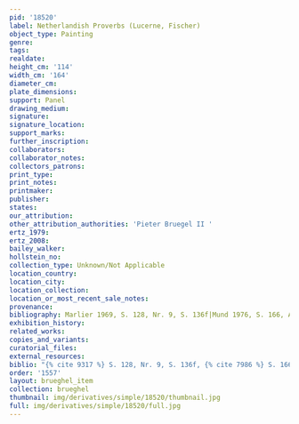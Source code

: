 ```yaml
---
pid: '18520'
label: Netherlandish Proverbs (Lucerne, Fischer)
object_type: Painting
genre: 
tags: 
realdate: 
height_cm: '114'
width_cm: '164'
diameter_cm: 
plate_dimensions: 
support: Panel
drawing_medium: 
signature: 
signature_location: 
support_marks: 
further_inscription: 
collaborators: 
collaborator_notes: 
collectors_patrons: 
print_type: 
print_notes: 
printmaker: 
publisher: 
states: 
our_attribution: 
other_attribution_authorities: 'Pieter Bruegel II '
ertz_1979: 
ertz_2008: 
bailey_walker: 
hollstein_no: 
collection_type: Unknown/Not Applicable
location_country: 
location_city: 
location_collection: 
location_or_most_recent_sale_notes: 
provenance: 
bibliography: Marlier 1969, S. 128, Nr. 9, S. 136f|Mund 1976, S. 166, Anm. 20
exhibition_history: 
related_works: 
copies_and_variants: 
curatorial_files: 
external_resources: 
biblio: "{% cite 9317 %} S. 128, Nr. 9, S. 136f, {% cite 7986 %} S. 166, Anm. 20"
order: '1557'
layout: brueghel_item
collection: brueghel
thumbnail: img/derivatives/simple/18520/thumbnail.jpg
full: img/derivatives/simple/18520/full.jpg
---
```

